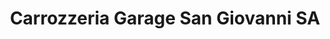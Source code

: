 ---
title: "Carrozzeria Garage San Giovanni SA"
url: /mendrisio/carrozzeria-garage-san-giovanni-sa/
shop: Autowerkstatt
---